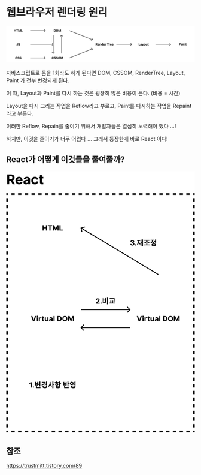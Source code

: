 # 웹브라우저 렌더링 원리

![](./3_이미지_1.png)

자바스크립트로 돔을 1회라도 하게 된다면
DOM, CSSOM, RenderTree, Layout, Paint 가 전부 변경되게 된다.

이 때, Layout과 Paint를 다시 하는 것은 굉장히 많은 비용이 든다. (비용 = 시간)

Layout을 다시 그리는 작업을 Reflow라고 부르고, Paint를 다시하는 작업을 Repaint라고 부른다.

이러한 Reflow, Repain를 줄이기 위해서 개발자들은 열심히 노력해야 했다 ...!

하지만, 이것을 줄이기가 너무 어렵다 ... 그래서 등장한게 바로 React 이다!

## React가 어떻게 이것들을 줄여줄까?

![](./3_이미지_2.png)

## 참조

https://trustmitt.tistory.com/89
